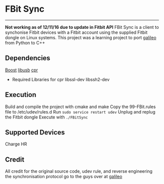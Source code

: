 FBit Sync
===================

----------
**Not working as of 12/11/16 due to update in Fitbit API**
FBit Sync is a client to synchonise Fitbit devices with a Fitbit account using the supplied Fitbit dongle on Linux systems.
This project was a learning project to port [galileo](https://bitbucket.org/benallard/galileo) from Python to C++


Dependencies
------------
[Boost](https://boost.org)
[libusb](https://libusb.info)
[cpr](https://github.com/whoshuu/cpr) 

  - Required Libraries for cpr 
  libssl-dev
	libssh2-dev

Execution
---------
Build and compile the project with cmake and make
Copy the 99-FBit.rules file to /etc/udev/rules.d
Run `sudo service restart udev`
Unplug and replug the Fitbit dongle
Execute with `./FBitSync`


Supported Devices
-----------------
Charge HR


Credit
------
All credit for the original source code, udev rule, and reverse engineering the synchronisation protocol go to the guys over at [galileo](https://bitbucket.org/benallard/galileo)
